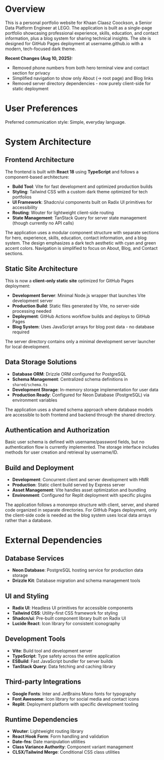# Overview

This is a personal portfolio website for Khaan Claasz Coockson, a Senior Data Platform Engineer at LEGO. The application is built as a single-page portfolio showcasing professional experience, skills, education, and contact information, plus a blog system for sharing technical insights. The site is designed for GitHub Pages deployment at username.github.io with a modern, tech-focused dark theme.

**Recent Changes (Aug 10, 2025):**
- Removed phone numbers from both hero terminal view and contact section for privacy
- Simplified navigation to show only About (→ root page) and Blog links
- Removed server directory dependencies - now purely client-side for static deployment

# User Preferences

Preferred communication style: Simple, everyday language.

# System Architecture

## Frontend Architecture

The frontend is built with **React 18** using **TypeScript** and follows a component-based architecture:

- **Build Tool**: Vite for fast development and optimized production builds
- **Styling**: Tailwind CSS with a custom dark theme optimized for tech portfolios
- **UI Framework**: Shadcn/ui components built on Radix UI primitives for accessibility
- **Routing**: Wouter for lightweight client-side routing
- **State Management**: TanStack Query for server state management (though currently no API calls)

The application uses a modular component structure with separate sections for hero, experience, skills, education, contact information, and a blog system. The design emphasizes a dark tech aesthetic with cyan and green accent colors. Navigation is simplified to focus on About, Blog, and Contact sections.

## Static Site Architecture

This is now a **client-only static site** optimized for GitHub Pages deployment:

- **Development Server**: Minimal Node.js wrapper that launches Vite development server
- **Production Build**: Static files generated by Vite, no server-side processing needed
- **Deployment**: GitHub Actions workflow builds and deploys to GitHub Pages
- **Blog System**: Uses JavaScript arrays for blog post data - no database required

The server directory contains only a minimal development server launcher for local development.

## Data Storage Solutions

- **Database ORM**: Drizzle ORM configured for PostgreSQL
- **Schema Management**: Centralized schema definitions in `shared/schema.ts`
- **Development Storage**: In-memory storage implementation for user data
- **Production Ready**: Configured for Neon Database (PostgreSQL) via environment variables

The application uses a shared schema approach where database models are accessible to both frontend and backend through the shared directory.

## Authentication and Authorization

Basic user schema is defined with username/password fields, but no authentication flow is currently implemented. The storage interface includes methods for user creation and retrieval by username/ID.

## Build and Deployment

- **Development**: Concurrent client and server development with HMR
- **Production**: Static client build served by Express server
- **Asset Management**: Vite handles asset optimization and bundling
- **Environment**: Configured for Replit deployment with specific plugins

The application follows a monorepo structure with client, server, and shared code organized in separate directories. For GitHub Pages deployment, only the client-side code is needed as the blog system uses local data arrays rather than a database.

# External Dependencies

## Database Services
- **Neon Database**: PostgreSQL hosting service for production data storage
- **Drizzle Kit**: Database migration and schema management tools

## UI and Styling
- **Radix UI**: Headless UI primitives for accessible components
- **Tailwind CSS**: Utility-first CSS framework for styling
- **Shadcn/ui**: Pre-built component library built on Radix UI
- **Lucide React**: Icon library for consistent iconography

## Development Tools
- **Vite**: Build tool and development server
- **TypeScript**: Type safety across the entire application
- **ESBuild**: Fast JavaScript bundler for server builds
- **TanStack Query**: Data fetching and caching library

## Third-party Integrations
- **Google Fonts**: Inter and JetBrains Mono fonts for typography
- **Font Awesome**: Icon library for social media and contact icons
- **Replit**: Deployment platform with specific development tooling

## Runtime Dependencies
- **Wouter**: Lightweight routing library
- **React Hook Form**: Form handling and validation
- **Date-fns**: Date manipulation utilities
- **Class Variance Authority**: Component variant management
- **CLSX/Tailwind Merge**: Conditional CSS class utilities